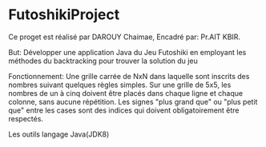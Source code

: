 # FutoshikiProject
Ce proget est réalisé par DAROUY Chaimae, Encadré par: Pr.AIT KBIR.

But: 
Développer une application Java du Jeu Futoshiki en employant les méthodes du backtracking pour trouver la solution du jeu

Fonctionnement:
Une grille carrée de NxN dans laquelle sont inscrits des nombres suivant quelques règles simples. Sur une grille de 5x5, les nombres de un à cinq doivent être placés dans chaque ligne et chaque colonne, sans aucune répétition. Les signes "plus grand que" ou "plus petit que" entre les cases sont des indices qui doivent obligatoirement être respectés. 

Les outils
langage Java(JDK8)

